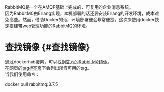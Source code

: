 RabbitMQ是一个在AMQP基础上完成的，可复用的企业消息系统。  
因为RabbitMQ由Erlang实现，本机部署的话还要安装Erlang的开发环境，成本难免高些。然而，借助Docker的话，环境部署便会非常便捷。这次来使用docker快速搭建带web管理功能的RabbitMQ的环境。

# 查找镜像 {#查找镜像}

通过dockerhub搜索，可以找到[官方的RabbitMQ镜像](https://hub.docker.com/r/_/rabbitmq/)。  
在网页的[tag标签页](https://hub.docker.com/r/library/rabbitmq/tags/)下会列出所有可用的tag。  
当我们使用命令：

 docker pull rabbitmq:3.7.5



